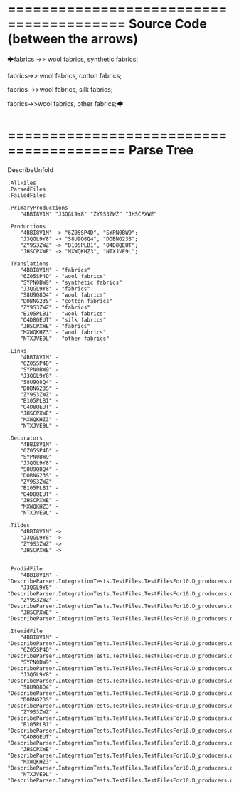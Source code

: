 ========================================
Source Code (between the arrows)
========================================

🡆fabrics ->> wool fabrics,
	synthetic fabrics;

fabrics->> wool fabrics,
	cotton fabrics;

fabrics ->>wool fabrics,
	silk fabrics;

fabrics->>wool fabrics,
	other fabrics;🡄

========================================
Parse Tree
========================================
DescribeUnfold

    .AllFiles
    .ParsedFiles
    .FailedFiles

    .PrimaryProductions
        "4BBI8V1M" "J3QGL9Y8" "ZY9S3ZWZ" "JHSCPXWE" 

    .Productions
        "4BBI8V1M" -> "6Z05SP4D", "SYPN0BW9";
        "J3QGL9Y8" -> "S8U9Q8Q4", "DOBNG23S";
        "ZY9S3ZWZ" -> "B105PLB1", "O4D8QEUT";
        "JHSCPXWE" -> "MXWQKHZ3", "NTXJVE9L";

    .Translations
        "4BBI8V1M" - "fabrics"
        "6Z05SP4D" - "wool fabrics"
        "SYPN0BW9" - "synthetic fabrics"
        "J3QGL9Y8" - "fabrics"
        "S8U9Q8Q4" - "wool fabrics"
        "DOBNG23S" - "cotton fabrics"
        "ZY9S3ZWZ" - "fabrics"
        "B105PLB1" - "wool fabrics"
        "O4D8QEUT" - "silk fabrics"
        "JHSCPXWE" - "fabrics"
        "MXWQKHZ3" - "wool fabrics"
        "NTXJVE9L" - "other fabrics"

    .Links
        "4BBI8V1M" - 
        "6Z05SP4D" - 
        "SYPN0BW9" - 
        "J3QGL9Y8" - 
        "S8U9Q8Q4" - 
        "DOBNG23S" - 
        "ZY9S3ZWZ" - 
        "B105PLB1" - 
        "O4D8QEUT" - 
        "JHSCPXWE" - 
        "MXWQKHZ3" - 
        "NTXJVE9L" - 

    .Decorators
        "4BBI8V1M" - 
        "6Z05SP4D" - 
        "SYPN0BW9" - 
        "J3QGL9Y8" - 
        "S8U9Q8Q4" - 
        "DOBNG23S" - 
        "ZY9S3ZWZ" - 
        "B105PLB1" - 
        "O4D8QEUT" - 
        "JHSCPXWE" - 
        "MXWQKHZ3" - 
        "NTXJVE9L" - 

    .Tildes
        "4BBI8V1M" -> 
        "J3QGL9Y8" -> 
        "ZY9S3ZWZ" -> 
        "JHSCPXWE" -> 


    .ProdidFile
        "4BBI8V1M" - "DescribeParser.IntegrationTests.TestFiles.TestFilesFor10.D_producers.ds"
        "J3QGL9Y8" - "DescribeParser.IntegrationTests.TestFiles.TestFilesFor10.D_producers.ds"
        "ZY9S3ZWZ" - "DescribeParser.IntegrationTests.TestFiles.TestFilesFor10.D_producers.ds"
        "JHSCPXWE" - "DescribeParser.IntegrationTests.TestFiles.TestFilesFor10.D_producers.ds"

    .ItemidFile
        "4BBI8V1M" - "DescribeParser.IntegrationTests.TestFiles.TestFilesFor10.D_producers.ds"
        "6Z05SP4D" - "DescribeParser.IntegrationTests.TestFiles.TestFilesFor10.D_producers.ds"
        "SYPN0BW9" - "DescribeParser.IntegrationTests.TestFiles.TestFilesFor10.D_producers.ds"
        "J3QGL9Y8" - "DescribeParser.IntegrationTests.TestFiles.TestFilesFor10.D_producers.ds"
        "S8U9Q8Q4" - "DescribeParser.IntegrationTests.TestFiles.TestFilesFor10.D_producers.ds"
        "DOBNG23S" - "DescribeParser.IntegrationTests.TestFiles.TestFilesFor10.D_producers.ds"
        "ZY9S3ZWZ" - "DescribeParser.IntegrationTests.TestFiles.TestFilesFor10.D_producers.ds"
        "B105PLB1" - "DescribeParser.IntegrationTests.TestFiles.TestFilesFor10.D_producers.ds"
        "O4D8QEUT" - "DescribeParser.IntegrationTests.TestFiles.TestFilesFor10.D_producers.ds"
        "JHSCPXWE" - "DescribeParser.IntegrationTests.TestFiles.TestFilesFor10.D_producers.ds"
        "MXWQKHZ3" - "DescribeParser.IntegrationTests.TestFiles.TestFilesFor10.D_producers.ds"
        "NTXJVE9L" - "DescribeParser.IntegrationTests.TestFiles.TestFilesFor10.D_producers.ds"

